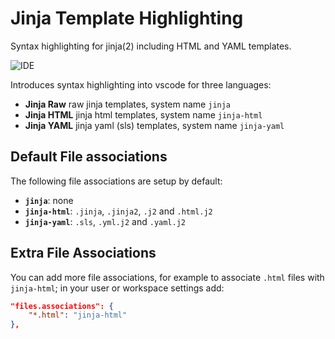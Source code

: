 # Jinja Template Highlighting

Syntax highlighting for jinja(2) including HTML and YAML templates.

![IDE](https://raw.githubusercontent.com/samuelcolvin/jinjahtml-vscode/master/screenshot.png)

Introduces syntax highlighting into vscode for three languages:

* **Jinja Raw** raw jinja templates, system name `jinja`
* **Jinja HTML** jinja html templates, system name `jinja-html`
* **Jinja YAML** jinja yaml (sls) templates, system name `jinja-yaml`

## Default File associations

The following file associations are setup by default:

* **`jinja`**: none
* **`jinja-html`**: `.jinja`, `.jinja2`, `.j2` and `.html.j2`
* **`jinja-yaml`**: `.sls`, `.yml.j2` and `.yaml.j2`

## Extra File Associations

You can add more file associations, for example to associate `.html` files with `jinja-html`;
in your user or workspace settings add:

```json
"files.associations": {
    "*.html": "jinja-html"
},
```
